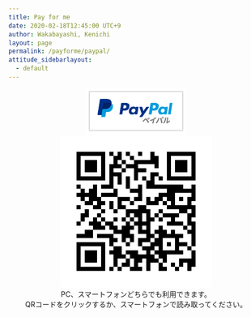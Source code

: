 ```yaml
---
title: Pay for me
date: 2020-02-18T12:45:00 UTC+9
author: Wakabayashi, Kenichi
layout: page
permalink: /payforme/paypal/
attitude_sidebarlayout:
  - default
---
```


<div style="text-align: center; font-size: 14px;">
	<img src="/assets/images/payforme/logo_paypal.png" style="width:auto; height:90px;">
	<br style="margin: 15px 0;">
	<a href="https://paypal.me/kwaka1208?locale.x=ja_JP">
		<img src="/assets/images/payforme/qr_paypal.png" style="width:300px; height:auto;">
	</a>
	<br style="margin: 15px 0;">
	PC、スマートフォンどちらでも利用できます。<br>
	QRコードをクリックするか、スマートフォンで読み取ってください。
</div>